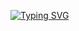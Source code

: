 [![Typing SVG](https://readme-typing-svg.demolab.com?font=Fira+Code&pause=1000&color=0969DA&random=false&width=435&lines=Yml+developer)](https://git.io/typing-svg)
